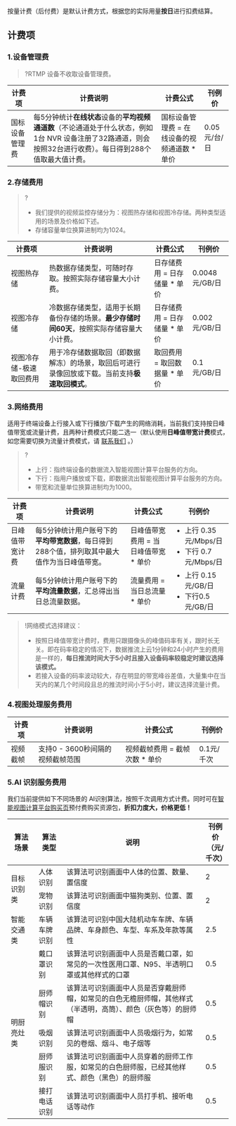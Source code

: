 按量计费（后付费）是默认计费方式，根据您的实际用量**按日**进行扣费结算。

## 计费项

### 1.设备管理费

> ?RTMP 设备不收取设备管理费。

| 计费项         | 计费说明                                                     | 计费公式                                      | 刊例价       |
| -------------- | ------------------------------------------------------------ | --------------------------------------------- | ------------ |
| 国标设备管理费 | 每5分钟统计**在线状态**设备的**平均视频通道数**（不论通道处于什么状态，例如1台 NVR 设备注册了32路通道，则会按照32台进行收费）。每日得到288个值取最大值计费。 | 国标设备管理费 = 在线设备的视频通道数 \* 单价 | 0.05元/台/日 |

### 2.存储费用

> ?
>
> - 我们提供的视频监控存储分为：视图热存储和视图冷存储。两种类型适用的场景及价格如下述。
> - 存储容量单位换算进制均为1024。

| 计费项                  | 计费说明                                                     | 计费公式                      | 刊例价         |
| ----------------------- | ------------------------------------------------------------ | ----------------------------- | -------------- |
| 视图热存储              | 热数据存储类型，可随时存取。按照实际存储容量大小计费。       | 日存储费用 = 日存储量 \* 单价 | 0.0048元/GB/日 |
| 视图冷存储              | 冷数据存储类型，适用于长期备份存储的场景。**最少存储时间60天**，按照实际存储容量大小计费。 | 日存储费用 = 日存储量 \* 单价 | 0.002元/GB/日  |
| 视图冷存储-极速取回费用 | 用于冷存储数据取回（即数据解冻）的场景，取回后可进行录像回放或下载。当前支持**极速取回模式**。 | 取回费用 = 取回数据量 \* 单价 | 0.1元/GB/日    |

### 3.网络费用

适用于终端设备上行接入或下行播放/下载产生的网络消耗，当前我们支持按日峰值带宽或流量计费，且两种计费模式只能二选一（默认使用**日峰值带宽计费**模式，如您需要切换为流量计费模式，请 [联系我们](https://console.cloud.tencent.com/workorder/category) 。）

>?
>
>- 上行：指终端设备的数据流入智能视图计算平台服务的方向。
>- 下行：指用户播放或下载，即数据流出智能视图计算平台服务的方向。
>- 带宽和流量单位换算进制均为1000。

| 计费项         | 计费说明                                                     | 计费公式                              | 刊例价                                                       |
| -------------- | ------------------------------------------------------------ | ------------------------------------- | ------------------------------------------------------------ |
| 日峰值带宽计费 | 每5分钟统计用户账号下的**平均带宽数据**，每日得到288个值，排列取其中最大值作为当日峰值带宽。 | 日峰值带宽费用 = 当日峰值带宽 \* 单价 | <ul style="margin: 0;"><li>上行 0.35元/Mbps/日</li><li>下行 0.7元/Mbps/日</li></ul> |
| 流量计费       | 每5分钟统计用户账号下的**平均流量数据**，汇总得出当日总流量数据。 | 流量费用 = 当日总流量 \* 单价         | <ul style="margin: 0;"><li>上行 0.15元/GB/日</li><li>下行0.5元/GB/日</li></ul> |

>!网络模式选择建议：
>
>- 按照日峰值带宽计费时，费用只跟摄像头的峰值码率有关，跟时长无关。即在码率稳定的情况下，数据推流上云1分钟和24小时产生的费用是一样的，**每日推流时间大于5小时且接入设备码率较稳定时建议选择该模式。**
>- 若接入设备的码率波动较大，存在明显的带宽峰谷差值，大量集中在当天内的某几个时间段且总的推流时间小于5小时，建议选择流量计费。

### 4.视图处理服务费用

| 计费项   | 计费说明                         | 计费公式                        | 刊例价     |
| -------- | -------------------------------- | ------------------------------- | ---------- |
| 视频截帧 | 支持0 - 3600秒间隔的视频截帧范围 | 视频截帧费用 = 截帧次数 \* 单价 | 0.1元/千次 |

### 5.AI 识别服务费用

我们当前提供如下不同场景的 AI识别算法，按照千次调用方式计费。同时可在[智能视图计算平台购买页](https://buy.cloud.tencent.com/iss)预付费购买资源包，**折扣力度大，价格更低！**

<table>
<thead>
<tr><th width=10%>算法场景</th><th width=10%>算法类型</th><th width=50%>说明</th><th width=5%>刊例价（元/千次）</th></tr>
</thead>
<tbody>
<tr><td rowspan=2>目标识别类</td><td>人体识别</td><td>该算法可识别画面中人体的位置、数量、置信度</td><td>2</td></tr>
<tr><td>宠物识别</td><td>该算法可识别画面中猫狗类别、位置、置信度</td><td>2</td></tr>
<tr><td rowspan=1>智能交通类</td><td>车辆车牌识别</td><td>该算法可识别中国大陆机动车车牌、车辆品牌、车身颜色、车型、车系及年款等属性</td><td>2.5</td></tr>
<tr><td rowspan=5>明厨亮灶类</td><td>戴口罩识别</td><td>该算法可识别画面中人员是否戴口罩，如常见的一次性医用口罩、N95、半透明口罩或其他样式的口罩</td><td>0.5</td></tr>
<tr><td>厨师帽识别</td><td>该算法可识别画面中人员是否穿戴厨师帽，如常见的白色无檐厨师帽，其他样式（半透明，高筒）、颜色（灰色等）的厨师帽</td><td>0.5</td></tr>
<tr><td>吸烟识别</td><td>该算法可识别画面中人员吸烟行为，如常见的卷烟、烟斗、电子烟等</td><td>0.5</td></tr>
<tr><td>厨师服识别</td><td>该算法可识别画面中人员穿着的厨师工作服，如常见的白色厨师服，已经其他样式、颜色（黑色）的厨师服</td><td>0.5</td></tr>
<tr><td>接打电话识别</td><td>该算法可识别画面中人员打手机、接听电话等动作</td><td>0.5</td></tr>
</tbody></table>



